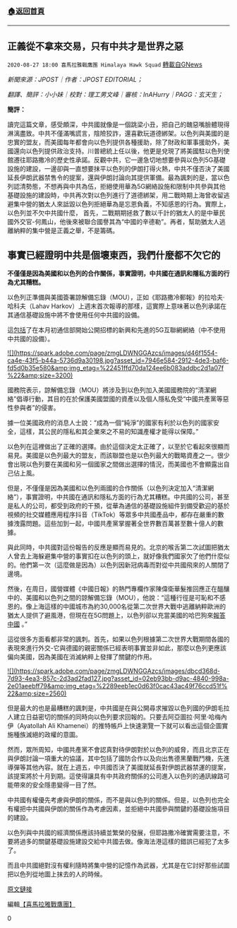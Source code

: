 ###  [:house:返回首頁](https://github.com/ourhimalayas/txt)
---

## 正義從不拿來交易，只有中共才是世界之惡
`2020-08-27 18:00 喜馬拉雅戰鷹團 Himalaya Hawk Squad` [轉載自GNews](https://gnews.org/zh-hant/321043/)

*新聞來源：JPOST｜作者：JPOST EDITORIAL；*

*翻譯、簡評：小小妹｜校對：理工男文峰｜審核：InAHurry｜PAGG：玄天生；*

**簡評：**

讀完這篇文章，感受頗深，中共國就像是一個跳梁小丑，把自己的醜惡嘴臉體現得淋漓盡致。中共不僅滿嘴謊言，陰險狡詐，還喜歡玩道德綁架。以色列與美國的是忠實的盟友，而美國每年都會向以色列提供各種援助，除了財政和軍事援助外，美國還向以色列提供政治支持。川普總統上任以後，他更是兌現了將美國駐以色列使館遷往耶路撒冷的歷史性承諾。反觀中共，它一邊急切地想要參與以色列5G基礎設施的建設，一邊卻與一直想要抹平以色列的伊朗打得火熱，中共不僅否決了美國延長伊朗武器禁售令的提案，還與伊朗討論向其提供軍備。最為諷刺的是，當以色列認清勢態，不想再與中共為伍，拒絕使用華為5G網絡設施和限制中共參與其他基礎設施的建設時，中共再次對以色列進行了道德綁架，用二戰時期上海曾收留逃避集中營的猶太人來詆毀以色列拒絕華為是忘恩負義，不知感恩的行為。實際上，以色列並不欠中共國什麼， 首先，二戰期期拯救了數以千計的猶太人的是中華民國外交官-何鳳山，他後來被聯合國譽其為“中國的辛德勒”。再者，幫助猶太人逃離納粹的集中營是正義之舉，不是籌碼。

##  **事實已經證明中共是個壞東西，我們什麼都不欠它的** 

**不僅僅是因為美國和以色列的合作關係，事實證明，中共國在通訊和隱私方面的行為尤其糟糕。**

以色列正準備與美國簽署諒解備忘錄（MOU），正如《耶路撒冷郵報》的拉哈夫·哈科夫（Lahav Harkov）上週末首次報導的那樣，這實際上意味著以色列承諾在其通信基礎設施中將不會使用任何中共國的設備。

這[包括](https://www.jpost.com/israel-news/israel-us-close-to-signing-deal-on-leaving-china-out-of-5g-infrastructure-638684)了在本月初通信部開始公開招標的新興和先進的5G互聯網網絡（中不使用中共國的設備）。

[!\[\](https://spark.adobe.com/page/zmgLDWNGGAzcs/images/d46f1554-ca4e-43f5-b44a-5736d9a30198.jpg?asset_id=7946e584-2912-4de3-baf6-fd5d0b35e580&amp;img_etag=%22451ffd70da124ee6b083addbc2d1a07f%22&amp;size=3200)](https://spark.adobe.com/page/zmgLDWNGGAzcs/images/d46f1554-ca4e-43f5-b44a-5736d9a30198.jpg?asset_id=7946e584-2912-4de3-baf6-fd5d0b35e580&amp;img_etag=%22451ffd70da124ee6b083addbc2d1a07f%22&amp;size=1024)

國務院表示，諒解備忘錄（MOU）將涉及到以色列加入美國國務院的“清潔網絡”倡導行動，其目的在於保護美國盟國的資產以及個人隱私免受“中國共產黨等惡性參與者”的侵害。

據一位美國政府的消息人士說：“成為一個“純淨”的國家有利於以色列的國家安全，這樣，其公民的隱私和其企業來之不易的知識產權才能得以保障。”

以色列在這裡做出了正確的選擇。由於這個決定太正確了，以至於它看起來很顯而易見。美國是以色列最大的盟友，而該聯盟也是以色列最大的戰略資產之一。很少會出現以色列要在美國和另一個國家之間做出選擇的情況，而美國也不會顯露出自己佔上風。

但是，不僅僅是因為美國和以色列兩國的合作關係（以色列決定加入“清潔網絡”），事實證明，中共國在通訊和隱私方面的行為尤其糟糕。中共國的公司，甚至是私人的公司，都受到政府的干預，從華為通信的基礎設施組件到備受歡迎的基於視頻的社交媒體應用程序抖音（TikTok）等眾多中共國產品中，都存在嚴重的數據洩露問題。這些加到一起，中國共產黨掌握著全世界數百萬甚至數十億人的數據。

與此同時，中共國對這份報告的反應是顯而易見的。北京的喉舌第二次試圖把猶太人曾去上海躲避集中營的事實扣在以色列的頭上，就好像我們國家欠了他們什麼似的。他們第一次（這麼做是因為）以色列因新冠病毒而對從中共國飛來的人關閉了邊境。

然後，在周日，國營媒體《中國日報》的熱門專欄作家陳偉衛華髮推回應正在醞釀中的、美國和以色列之間的諒解備忘錄（MOU），他說：“這種行徑是可恥和不感恩的。像上海這樣的中國城市為約30,000名從第二次世界大戰中逃離納粹歐洲的猶太人提供了避風港，但現在在5G問題上，以色列卻以充當美國的哈巴狗來[報答中國](https://www.jpost.com/israel-news/china-decries-us-israel-deal-to-exclude-country-from-5g-networks-638837) 。”

這從很多方面看都非常的諷刺。首先，如果以色列根據第二次世界大戰期間各國的表現來進行外交-它與德國的親密關係已經表明事實並非如此，那麼以色列更應該偏向美國，因為美國在消滅納粹上發揮了關鍵的作用。

[!\[\](https://spark.adobe.com/page/zmgLDWNGGAzcs/images/dbcd368d-7d93-4ea3-857c-2d3ad2fad127.jpg?asset_id=02eb93bb-d9ac-4840-998a-2e01aeebff79&amp;img_etag=%2289eeb1ec0d63f0cac43ac49f76ccd51f%22&amp;size=2560)](https://spark.adobe.com/page/zmgLDWNGGAzcs/images/dbcd368d-7d93-4ea3-857c-2d3ad2fad127.jpg?asset_id=02eb93bb-d9ac-4840-998a-2e01aeebff79&amp;img_etag=%2289eeb1ec0d63f0cac43ac49f76ccd51f%22&amp;size=1024)

但是最大的也是最糟糕的諷刺是，中共國是在與公開尋求摧毀以色列國的伊朗毛拉人建立日益密切的關係的同時向以色列要求回報的。只要去阿亞圖拉·阿里·哈梅內伊（Ayatollah Ali Khamenei）的推特帳戶上快速瀏覽一下就可以看出這個企圖實施種族滅絕的政權的意圖。

然而，眾所周知，中國共產黨不會認真對待伊朗對於以色列的威脅，而且北京正在與伊朗討論一項重大的協議，其中包括了國防合作以及向出售德黑蘭戰鬥機，先進導彈等其他內容。就在上週五，中共國否決了美國就延長對伊朗武器禁運的提案，該提案將於十月到期。這使得讓具有中共政府關係的公司進入以色列的通訊線路可能帶來的安全隱患變得一目了然。

中共國有權優先考慮與伊朗的關係，而不是與以色列的關係。但是，以色列也完全有權把中共國與伊朗的關係作為考慮因素，並拒絕中共國參與關鍵的基礎設施項目的建設。

以色列與中共國的經濟關係應該持續並繁榮的發展，但耶路撒冷確實需要注意，不要將過多的關鍵基礎設施建設交給中共國去做。像海法港這樣的錯誤已經犯了太多了。

而且中共國絕對沒有權利隨時將集中營的記憶作為武器，尤其是在它討好那些試圖把以色列從地圖上抹去的人的時候。

[原文鏈接](https://www.jpost.com/opinion/china-has-proven-to-be-a-bad-actor-we-owe-them-nothing-639116)

編輯[【喜馬拉雅戰鷹團】](https://spark.adobe.com/page/zmgLDWNGGAzcs/)

0
